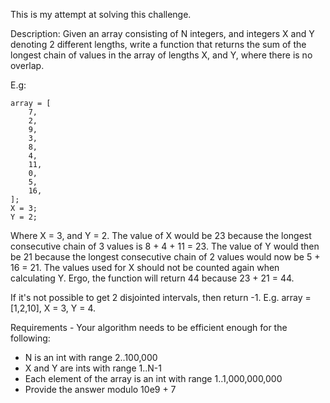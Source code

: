 This is my attempt at solving this challenge.

Description:
Given an array consisting of N integers, and integers X and Y denoting 2 different lengths, write a function that returns the sum of the longest chain of values in the array of lengths X, and Y, where there is no overlap.

E.g:
```
array = [
    7,
    2,
    9,
    3,
    8,
    4,
    11,
    0,
    5,
    16,
];
X = 3;
Y = 2;
```
Where X = 3, and Y = 2. The value of X would be 23 because the longest consecutive chain of 3 values is 8 + 4 + 11 = 23.
The value of Y would then be 21 because the longest consecutive chain of 2 values would now be 5 + 16 = 21.
The values used for X should not be counted again when calculating Y.
Ergo, the function will return 44 because 23 + 21 = 44.

If it's not possible to get 2 disjointed intervals, then return -1.
E.g. array = [1,2,10], X = 3, Y = 4.

Requirements - Your algorithm needs to be efficient enough for the following:
* N is an int with range 2..100,000
* X and Y are ints with range 1..N-1
* Each element of the array is an int with range 1..1,000,000,000
* Provide the answer modulo 10e9 + 7
